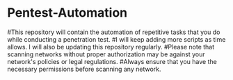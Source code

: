 # Pentest-Automation
#This repository will contain the automation of repetitive tasks that you do while conducting a penetration test.
#I will keep adding more scripts as time allows. I will also be updating this repository regularly.
#Please note that scanning networks without proper authorization may be against your network's policies or legal regulations. 
#Always ensure that you have the necessary permissions before scanning any network.
